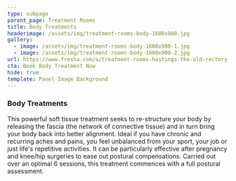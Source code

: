 ```yaml
---
type: subpage
parent_page: Treatment Rooms
title: Body Treatments
headerimage: /assets/img/treatment-rooms-body-1600x900.jpg
gallery:
  - image: /assets/img/treatment-rooms-body-1600x900-1.jpg
  - image: /assets/img/treatment-rooms-body-1600x900-2.jpg
url: https://www.fresha.com/a/treatment-rooms-hastings-the-old-rectory-harold-road-uk-cro1x5rw?pId=86052
cta: Book Body Treatment Now
hide: true
template: Panel Image Background
---
```

### Body Treatments

This powerful soft tissue treatment seeks to re-structure your body by releasing the fascia (the network of connective tissue) and in turn bring your body back into better alignment. Ideal if you have chronic and recurring aches and pains, you feel unbalanced from your sport, your job or just life's repetitive activities. It can be particularly effective after pregnancy and knee/hip surgeries to ease out postural compensations. Carried out over an optimal 6 sessions, this treatment commences with a full postural assessment.
